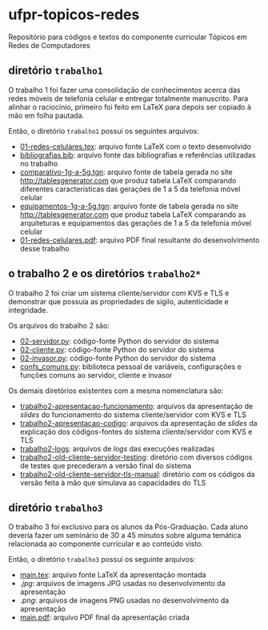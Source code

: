 # ufpr-topicos-redes
Repositório para códigos e textos do componente curricular Tópicos em Redes de Computadores

## diretório `trabalho1`
O trabalho 1 foi fazer uma consolidação de conhecimentos acerca das redes móveis de telefonia celular e entregar totalmente manuscrito. Para alinhar o raciocínio, primeiro foi feito em LaTeX para depois ser copiado à mão em folha pautada.

Então, o diretório `trabalho1` possui os seguintes arquivos:
- [01-redes-celulares.tex](trabalho1/01-redes-celulares.tex): arquivo fonte LaTeX com o texto desenvolvido
- [bibliografias.bib](trabalho1/bibliografias.bib): arquivo fonte das bibliografias e referências utilizadas no trabalho
- [comparativo-1g-a-5g.tgn](trabalho1/comparativo-1g-a-5g.tgn): arquivo fonte de tabela gerada no site http://tablesgenerator.com que produz tabela LaTeX comparando diferentes características das gerações de 1 a 5 da telefonia móvel celular
- [equipamentos-1g-a-5g.tgn](trabalho1/equipamentos-1g-a-5g.tgn): arquivo fonte de tabela gerada no site http://tablesgenerator.com que produz tabela LaTeX comparando as arquiteturas e equipamentos das gerações de 1 a 5 da telefonia móvel celular
- [01-redes-celulares.pdf](trabalho1/01-redes-celulares.pdf): arquivo PDF final resultante do desenvolvimento desse trabalho

## o trabalho 2 e os diretórios `trabalho2*`
O trabalho 2 foi criar um sistema cliente/servidor com KVS e TLS e demonstrar que possuía as propriedades de sigilo, autenticidade e integridade.

Os arquivos do trabalho 2 são:
- [02-servidor.py](02-servidor.py): código-fonte Python do servidor do sistema
- [02-cliente.py](02-cliente.py): código-fonte Python do servidor do sistema
- [02-invasor.py](02-invasor.py): código-fonte Python do servidor do sistema
- [confs_comuns.py](confs_comuns.py): biblioteca pessoal de variáveis, configurações e funções comuns ao servidor, cliente e invasor

Os demais diretórios existentes com a mesma nomenclatura são:
- [trabalho2-apresentacao-funcionamento](trabalho2-apresentacao-funcionamento): arquivos da apresentação de *slides* do funcionamento do sistema cliente/servidor com KVS e TLS
- [trabalho2-apresentacao-codigo](trabalho2-apresentacao-codigo): arquivos da apresentação de *slides* da explicação dos códigos-fontes do sistema cliente/servidor com KVS e TLS
- [trabalho2-logs](trabalho2-logs): arquivos de *logs* das execuções realizadas
- [trabalho2-old-cliente-servidor-testing](trabalho2-old-cliente-servidor-testing): diretório com diversos códigos de testes que precederam a versão final do sistema
- [trabalho2-old-cliente-servidor-tls-manual](trabalho2-old-cliente-servidor-tls-manual): diretório com os códigos da versão feita à mão que simulava as capacidades do TLS

## diretório `trabalho3`
O trabalho 3 foi exclusivo para os alunos da Pós-Graduação. Cada aluno deveria fazer um seminário de 30 a 45 minutos sobre alguma temática relacionada ao componente curricular e ao conteúdo visto.

Então, o diretório `trabalho3` possui os seguinte arquivos:
- [main.tex](trabalho3/main.tex): arquivo fonte LaTeX da apresentação montada
- *.jpg*: arquivos de imagens JPG usadas no desenvolvimento da apresentação
- *.png*: arquivos de imagens PNG usadas no desenvolvimento da apresentação
- [main.pdf](trabalho3/main.pdf): arquivo PDF final da apresentação criada
